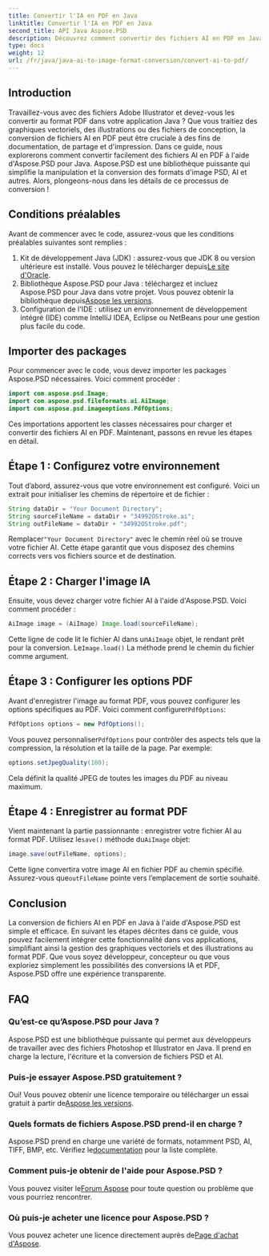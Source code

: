 ```yaml
---
title: Convertir l'IA en PDF en Java
linktitle: Convertir l'IA en PDF en Java
second_title: API Java Aspose.PSD
description: Découvrez comment convertir des fichiers AI en PDF en Java à l'aide d'Aspose.PSD. Suivez notre guide détaillé étape par étape pour gérer efficacement vos conversions de fichiers.
type: docs
weight: 12
url: /fr/java/java-ai-to-image-format-conversion/convert-ai-to-pdf/
---
```

## Introduction
Travaillez-vous avec des fichiers Adobe Illustrator et devez-vous les convertir au format PDF dans votre application Java ? Que vous traitiez des graphiques vectoriels, des illustrations ou des fichiers de conception, la conversion de fichiers AI en PDF peut être cruciale à des fins de documentation, de partage et d'impression. Dans ce guide, nous explorerons comment convertir facilement des fichiers AI en PDF à l'aide d'Aspose.PSD pour Java. Aspose.PSD est une bibliothèque puissante qui simplifie la manipulation et la conversion des formats d'image PSD, AI et autres. Alors, plongeons-nous dans les détails de ce processus de conversion !
## Conditions préalables
Avant de commencer avec le code, assurez-vous que les conditions préalables suivantes sont remplies :
1.  Kit de développement Java (JDK) : assurez-vous que JDK 8 ou version ultérieure est installé. Vous pouvez le télécharger depuis[Le site d'Oracle](https://www.oracle.com/java/technologies/javase-downloads.html).
2.  Bibliothèque Aspose.PSD pour Java : téléchargez et incluez Aspose.PSD pour Java dans votre projet. Vous pouvez obtenir la bibliothèque depuis[Aspose les versions](https://releases.aspose.com/psd/java/).
3. Configuration de l'IDE : utilisez un environnement de développement intégré (IDE) comme IntelliJ IDEA, Eclipse ou NetBeans pour une gestion plus facile du code.
## Importer des packages
Pour commencer avec le code, vous devez importer les packages Aspose.PSD nécessaires. Voici comment procéder :
```java
import com.aspose.psd.Image;
import com.aspose.psd.fileformats.ai.AiImage;
import com.aspose.psd.imageoptions.PdfOptions;
```
Ces importations apportent les classes nécessaires pour charger et convertir des fichiers AI en PDF. Maintenant, passons en revue les étapes en détail.

## Étape 1 : Configurez votre environnement
Tout d’abord, assurez-vous que votre environnement est configuré. Voici un extrait pour initialiser les chemins de répertoire et de fichier :
```java
String dataDir = "Your Document Directory"; 
String sourceFileName = dataDir + "34992OStroke.ai";
String outFileName = dataDir + "34992OStroke.pdf";
```
 Remplacer`"Your Document Directory"` avec le chemin réel où se trouve votre fichier AI. Cette étape garantit que vous disposez des chemins corrects vers vos fichiers source et de destination.
## Étape 2 : Charger l'image IA
Ensuite, vous devez charger votre fichier AI à l'aide d'Aspose.PSD. Voici comment procéder :
```java
AiImage image = (AiImage) Image.load(sourceFileName);
```
 Cette ligne de code lit le fichier AI dans un`AiImage` objet, le rendant prêt pour la conversion. Le`Image.load()` La méthode prend le chemin du fichier comme argument.
## Étape 3 : Configurer les options PDF
Avant d'enregistrer l'image au format PDF, vous pouvez configurer les options spécifiques au PDF. Voici comment configurer`PdfOptions`:
```java
PdfOptions options = new PdfOptions();
```
 Vous pouvez personnaliser`PdfOptions` pour contrôler des aspects tels que la compression, la résolution et la taille de la page. Par exemple:
```java
options.setJpegQuality(100);
```
Cela définit la qualité JPEG de toutes les images du PDF au niveau maximum.
## Étape 4 : Enregistrer au format PDF
 Vient maintenant la partie passionnante : enregistrer votre fichier AI au format PDF. Utilisez le`save()` méthode du`AiImage` objet:
```java
image.save(outFileName, options);
```
 Cette ligne convertira votre image AI en fichier PDF au chemin spécifié. Assurez-vous que`outFileName` pointe vers l’emplacement de sortie souhaité.

## Conclusion
La conversion de fichiers AI en PDF en Java à l'aide d'Aspose.PSD est simple et efficace. En suivant les étapes décrites dans ce guide, vous pouvez facilement intégrer cette fonctionnalité dans vos applications, simplifiant ainsi la gestion des graphiques vectoriels et des illustrations au format PDF. Que vous soyez développeur, concepteur ou que vous exploriez simplement les possibilités des conversions IA et PDF, Aspose.PSD offre une expérience transparente.
## FAQ
### Qu’est-ce qu’Aspose.PSD pour Java ?
Aspose.PSD est une bibliothèque puissante qui permet aux développeurs de travailler avec des fichiers Photoshop et Illustrator en Java. Il prend en charge la lecture, l'écriture et la conversion de fichiers PSD et AI.
### Puis-je essayer Aspose.PSD gratuitement ?
 Oui! Vous pouvez obtenir une licence temporaire ou télécharger un essai gratuit à partir de[Aspose les versions](https://releases.aspose.com/psd/java/).
### Quels formats de fichiers Aspose.PSD prend-il en charge ?
 Aspose.PSD prend en charge une variété de formats, notamment PSD, AI, TIFF, BMP, etc. Vérifiez le[documentation](https://reference.aspose.com/psd/java/) pour la liste complète.
### Comment puis-je obtenir de l'aide pour Aspose.PSD ?
 Vous pouvez visiter le[Forum Aspose](https://forum.aspose.com/c/psd/34) pour toute question ou problème que vous pourriez rencontrer.
### Où puis-je acheter une licence pour Aspose.PSD ?
 Vous pouvez acheter une licence directement auprès de[Page d'achat d'Aspose](https://purchase.aspose.com/buy).